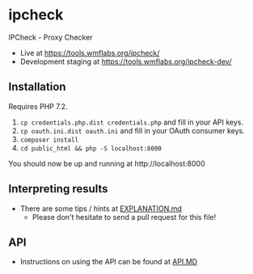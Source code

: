 # ipcheck

IPCheck - Proxy Checker

* Live at https://tools.wmflabs.org/ipcheck/
* Development staging at https://tools.wmflabs.org/ipcheck-dev/

## Installation

Requires PHP 7.2.

1. `cp credentials.php.dist credentials.php` and fill in your API keys.
1. `cp oauth.ini.dist oauth.ini` and fill in your OAuth consumer keys.
1. `composer install`
1. `cd public_html && php -S localhost:8000`

You should now be up and running at http://localhost:8000

## Interpreting results

* There are some tips / hints at [EXPLANATION.md](EXPLANATION.md)
  * Please don't hesitate to send a pull request for this file!

## API

* Instructions on using the API can be found at [API.MD](API.MD)
